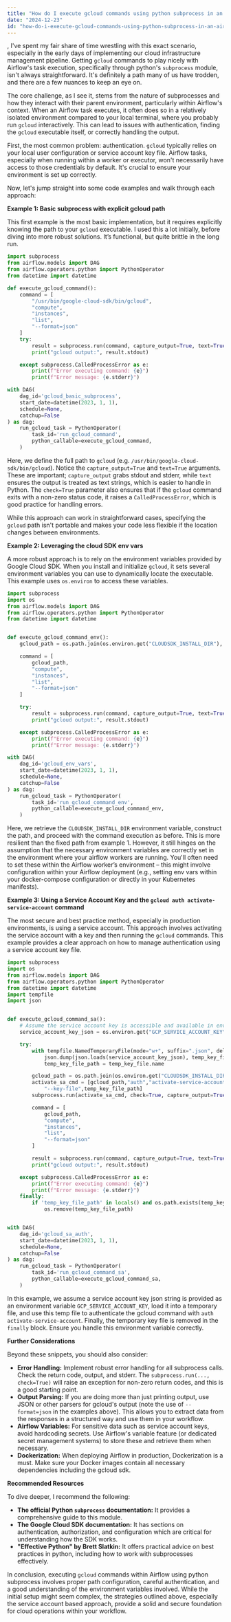 ```yaml
---
title: "How do I execute gcloud commands using python subprocess in an Airflow task?"
date: "2024-12-23"
id: "how-do-i-execute-gcloud-commands-using-python-subprocess-in-an-airflow-task"
---
```


,  I've spent my fair share of time wrestling with this exact scenario, especially in the early days of implementing our cloud infrastructure management pipeline. Getting `gcloud` commands to play nicely with Airflow's task execution, specifically through python's `subprocess` module, isn't always straightforward. It's definitely a path many of us have trodden, and there are a few nuances to keep an eye on.

The core challenge, as I see it, stems from the nature of subprocesses and how they interact with their parent environment, particularly within Airflow's context. When an Airflow task executes, it often does so in a relatively isolated environment compared to your local terminal, where you probably run `gcloud` interactively. This can lead to issues with authentication, finding the `gcloud` executable itself, or correctly handling the output.

First, the most common problem: authentication. `gcloud` typically relies on your local user configuration or service account key file. Airflow tasks, especially when running within a worker or executor, won't necessarily have access to those credentials by default. It's crucial to ensure your environment is set up correctly.

Now, let's jump straight into some code examples and walk through each approach:

**Example 1: Basic subprocess with explicit gcloud path**

This first example is the most basic implementation, but it requires explicitly knowing the path to your `gcloud` executable. I used this a lot initially, before diving into more robust solutions. It’s functional, but quite brittle in the long run.

```python
import subprocess
from airflow.models import DAG
from airflow.operators.python import PythonOperator
from datetime import datetime

def execute_gcloud_command():
    command = [
        "/usr/bin/google-cloud-sdk/bin/gcloud",
        "compute",
        "instances",
        "list",
        "--format=json"
    ]
    try:
        result = subprocess.run(command, capture_output=True, text=True, check=True)
        print("gcloud output:", result.stdout)

    except subprocess.CalledProcessError as e:
        print(f"Error executing command: {e}")
        print(f"Error message: {e.stderr}")

with DAG(
    dag_id='gcloud_basic_subprocess',
    start_date=datetime(2023, 1, 1),
    schedule=None,
    catchup=False
) as dag:
    run_gcloud_task = PythonOperator(
        task_id='run_gcloud_command',
        python_callable=execute_gcloud_command,
    )
```

Here, we define the full path to `gcloud` (e.g. `/usr/bin/google-cloud-sdk/bin/gcloud`). Notice the `capture_output=True` and `text=True` arguments. These are important; `capture_output` grabs stdout and stderr, while `text` ensures the output is treated as text strings, which is easier to handle in Python. The `check=True` parameter also ensures that if the `gcloud` command exits with a non-zero status code, it raises a `CalledProcessError`, which is good practice for handling errors.

While this approach can work in straightforward cases, specifying the `gcloud` path isn't portable and makes your code less flexible if the location changes between environments.

**Example 2: Leveraging the cloud SDK env vars**

A more robust approach is to rely on the environment variables provided by Google Cloud SDK. When you install and initialize `gcloud`, it sets several environment variables you can use to dynamically locate the executable. This example uses `os.environ` to access these variables.

```python
import subprocess
import os
from airflow.models import DAG
from airflow.operators.python import PythonOperator
from datetime import datetime


def execute_gcloud_command_env():
    gcloud_path = os.path.join(os.environ.get("CLOUDSDK_INSTALL_DIR"), "bin", "gcloud")

    command = [
        gcloud_path,
        "compute",
        "instances",
        "list",
        "--format=json"
    ]

    try:
        result = subprocess.run(command, capture_output=True, text=True, check=True)
        print("gcloud output:", result.stdout)

    except subprocess.CalledProcessError as e:
        print(f"Error executing command: {e}")
        print(f"Error message: {e.stderr}")

with DAG(
    dag_id='gcloud_env_vars',
    start_date=datetime(2023, 1, 1),
    schedule=None,
    catchup=False
) as dag:
    run_gcloud_task = PythonOperator(
        task_id='run_gcloud_command_env',
        python_callable=execute_gcloud_command_env,
    )

```

Here, we retrieve the `CLOUDSDK_INSTALL_DIR` environment variable, construct the path, and proceed with the command execution as before. This is more resilient than the fixed path from example 1. However, it still hinges on the assumption that the necessary environment variables are correctly set in the environment where your airflow workers are running. You'll often need to set these within the Airflow worker’s environment – this might involve configuration within your Airflow deployment (e.g., setting env vars within your docker-compose configuration or directly in your Kubernetes manifests).

**Example 3: Using a Service Account Key and the `gcloud auth activate-service-account` command**

The most secure and best practice method, especially in production environments, is using a service account. This approach involves activating the service account with a key and then running the `gcloud` commands. This example provides a clear approach on how to manage authentication using a service account key file.

```python
import subprocess
import os
from airflow.models import DAG
from airflow.operators.python import PythonOperator
from datetime import datetime
import tempfile
import json


def execute_gcloud_command_sa():
    # Assume the service account key is accessible and available in environment variable 'GCP_SERVICE_ACCOUNT_KEY'
    service_account_key_json = os.environ.get("GCP_SERVICE_ACCOUNT_KEY")

    try:
        with tempfile.NamedTemporaryFile(mode="w+", suffix=".json", delete=False) as temp_key_file:
            json.dump(json.loads(service_account_key_json), temp_key_file)
            temp_key_file_path = temp_key_file.name

        gcloud_path = os.path.join(os.environ.get("CLOUDSDK_INSTALL_DIR"), "bin", "gcloud")
        activate_sa_cmd = [gcloud_path,"auth","activate-service-account",
            "--key-file",temp_key_file_path]
        subprocess.run(activate_sa_cmd, check=True, capture_output=True)

        command = [
            gcloud_path,
            "compute",
            "instances",
            "list",
            "--format=json"
        ]

        result = subprocess.run(command, capture_output=True, text=True, check=True)
        print("gcloud output:", result.stdout)

    except subprocess.CalledProcessError as e:
        print(f"Error executing command: {e}")
        print(f"Error message: {e.stderr}")
    finally:
        if 'temp_key_file_path' in locals() and os.path.exists(temp_key_file_path):
            os.remove(temp_key_file_path)


with DAG(
    dag_id='gcloud_sa_auth',
    start_date=datetime(2023, 1, 1),
    schedule=None,
    catchup=False
) as dag:
    run_gcloud_task = PythonOperator(
        task_id='run_gcloud_command_sa',
        python_callable=execute_gcloud_command_sa,
    )

```

In this example, we assume a service account key json string is provided as an environment variable `GCP_SERVICE_ACCOUNT_KEY`, load it into a temporary file, and use this temp file to authenticate the gcloud command with `auth activate-service-account`. Finally, the temporary key file is removed in the `finally` block. Ensure you handle this environment variable correctly.

**Further Considerations**

Beyond these snippets, you should also consider:

*   **Error Handling:** Implement robust error handling for all subprocess calls. Check the return code, output, and stderr. The `subprocess.run(..., check=True)` will raise an exception for non-zero return codes, and this is a good starting point.
*   **Output Parsing:** If you are doing more than just printing output, use JSON or other parsers for gcloud's output (note the use of `--format=json` in the examples above). This allows you to extract data from the responses in a structured way and use them in your workflow.
*   **Airflow Variables:** For sensitive data such as service account keys, avoid hardcoding secrets. Use Airflow's variable feature (or dedicated secret management systems) to store these and retrieve them when necessary.
*   **Dockerization:** When deploying Airflow in production, Dockerization is a must. Make sure your Docker images contain all necessary dependencies including the gcloud sdk.

**Recommended Resources**

To dive deeper, I recommend the following:

*   **The official Python `subprocess` documentation:** It provides a comprehensive guide to this module.
*   **The Google Cloud SDK documentation:** It has sections on authentication, authorization, and configuration which are critical for understanding how the SDK works.
*   **"Effective Python" by Brett Slatkin:** It offers practical advice on best practices in python, including how to work with subprocesses effectively.

In conclusion, executing `gcloud` commands within Airflow using python subprocess involves proper path configuration, careful authentication, and a good understanding of the environment variables involved. While the initial setup might seem complex, the strategies outlined above, especially the service account based approach, provide a solid and secure foundation for cloud operations within your workflow.

